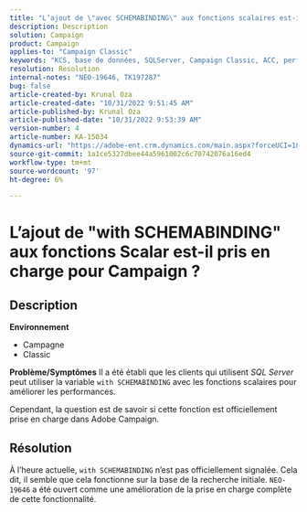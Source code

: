 ```yaml
---
title: "L’ajout de \"avec SCHEMABINDING\" aux fonctions scalaires est-il pris en charge pour Campaign ?"
description: Description
solution: Campaign
product: Campaign
applies-to: "Campaign Classic"
keywords: "KCS, base de données, SQLServer, Campaign Classic, ACC, performance"
resolution: Resolution
internal-notes: "NEO-19646, TK197287"
bug: false
article-created-by: Krunal Oza
article-created-date: "10/31/2022 9:51:45 AM"
article-published-by: Krunal Oza
article-published-date: "10/31/2022 9:53:39 AM"
version-number: 4
article-number: KA-15034
dynamics-url: "https://adobe-ent.crm.dynamics.com/main.aspx?forceUCI=1&pagetype=entityrecord&etn=knowledgearticle&id=ebb6e79d-0159-ed11-9561-6045bd0067ea"
source-git-commit: 1a1ce5327dbee44a5961002c6c70742076a16ed4
workflow-type: tm+mt
source-wordcount: '97'
ht-degree: 6%

---
```


# L’ajout de &quot;with SCHEMABINDING&quot; aux fonctions Scalar est-il pris en charge pour Campaign ?

## Description

<b>Environnement</b>
- Campagne
- Classic



<b>Problème/Symptômes</b>
Il a été établi que les clients qui utilisent *SQL Server* peut utiliser la variable `with SCHEMABINDING` avec les fonctions scalaires pour améliorer les performances.

Cependant, la question est de savoir si cette fonction est officiellement prise en charge dans Adobe Campaign.




## Résolution


À l’heure actuelle, `with SCHEMABINDING` n’est pas officiellement signalée. Cela dit, il semble que cela fonctionne sur la base de la recherche initiale. `NEO-19646` a été ouvert comme une amélioration de la prise en charge complète de cette fonctionnalité.
